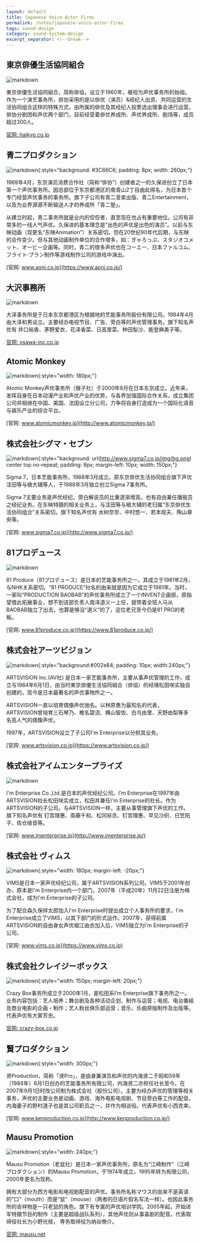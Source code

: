 ```yaml
---
layout: default
title: Japanese Voice Actor Firms
permalink: /notes/japanese-voice-actor-firms
tags: sound-design 
category: sound-system-design
excerpt_separator: <!--break-->
---
```


<!--break-->  

## 東京俳優生活協同組合

![markdown](https://haikyo.co.jp/common/img/logo_header01.gif "俳協")

東京俳優生活協同組合，简称俳協，设立于1960年，被视为声优事务所的始祖。作为一个演艺事务所，俳协采用的是以俳优（演员）&经纪人出资、共同运营的生活协同组合这样的特殊方式，由所属的俳优及其经纪人投票选出理事会进行运营。俳协分剧团和声优两个部门，目前经营着俳优养成所、声优养成所、剧场等，成员超过300人。

[官网: haikyo.co.jp](https://haikyo.co.jp/)
   
## 青二プロダクション

![markdown](https://www.aoni.co.jp/img/common/logo.png "青二"){:style="background: #3C66C6; padding: 8px; width: 260px;"}

1969年4月，东京演员消费合作社（简称“俳协”）创建者之一的久保进创立了日本第一个声优事务所。因总部位于东京都港区的南青山2丁目由此得名，为日本首个专门经营声优事务的事务所。旗下子公司有青二音楽出版、青二Entertainment，以及为业界源源不断输送人才的养成所「青二塾」。

从建立时起，青二事务所就是业内的佼佼者，直至现在也占有重要地位。公司有非常多的一线人气声优。久保进的基本理念是“出色的声优是出色的演员”。以前与东映动画（现更名“东映Animation”）关系密切。但在20世纪90年代后期，与东映的合作变少。但与其他动画制作单位的合作增多，如：ぎゃろっぷ、スタジオコメット、オービー企画等。同时，青二的很多声优也在コーエー、日本ファルコム、フライト·プラン制作等游戏制作公司的游戏中演出。

[官网: www.aoni.co.jp](https://www.aoni.co.jp/)
   
   
## 大沢事務所

![markdown](https://osawa-inc.co.jp/wordpress/wp-content/themes/osawa/images/common/osawa31878.png "大沢")

大泽事务所是于日本东京都港区为根据地的艺能事务所股份有限公司。1984年4月由大泽和男设立。主要经办电视节目、广告、旁白等的声优管理事务。旗下知名声优有 井口裕香、茅野爱衣、花泽香菜、日高里菜、种田梨沙、能登麻美子等。

[官网: osawa-inc.co.jp](https://osawa-inc.co.jp/)
   
   
## Atomic Monkey

![markdown](http://atomicmonkey.cn/home/images/bg2.jpg "猴子社"){:style="width: 180px;"}

Atomic Monkey声优事务所（猴子社）于2000年8月在日本东京成立。近年来，发挥自身在日本动漫产业和声优产业的优势，与各界加强国际合作关系，成立集团公司并相继在中国、美国、法国设立分公司，力争将自身打造成为一个国际化语音与娱乐产业的综合平台。

[官网: www.atomicmonkey.jp](http://www.atomicmonkey.jp/)
   
   
## 株式会社シグマ・セブン

![markdown](http://www.sigma7.co.jp/img/logo.png){:style="background: url(http://www.sigma7.co.jp/img/bg.png) center top no-repeat; padding: 8px; margin-left: 10px; width: 150px;"}

Sigma 7，日本艺能事务所，1988年3月成立。原东京俳优生活协同组合旗下声优洼田等与槇大辅等人，于1988年3月独立创立Sigma 7事务所。

Sigma 7主要业务是声优经纪，旁白解说员的比重逐渐增高，也有自由兼任播报员之经纪业务。在东映特摄的相关业务上，与洼田等与槇大辅的老归属“东京俳优生活协同组合”关系密切。旗下知名声优有 水树奈奈、中村悠一、若本规夫、陶山章央等。

[官网: www.sigma7.co.jp](http://www.sigma7.co.jp/)
   
   
## 81プロデュース

![markdown](https://www.81produce.co.jp/dcms_media/image/common/logo.png)

81 Produce（81プロデュース）是日本的艺能事务所之一。其成立于1981年2月，与NHK关系密切。“81 PRODUCE”社名的由来就是因为它成立于1981年。当时，一家叫“PRODUCTION BAOBAB”的声优事务所成立了一个INVENT企画部，原指望借此拓展事业，想不到该部负责人南泽道义一上任，就带着全班人马从BAOBAB独立了出去，也算是够没“道义”的了，这位老兄至今仍是81 PRO的老板。

[官网: www.81produce.co.jp](https://www.81produce.co.jp/)


## 株式会社アーツビジョン

![markdown](https://www.artsvision.co.jp/wp-content/themes/artsvision999/images/logo.png){:style="background:#002e84; padding: 10px; width:240px;"}

ARTSVISION Inc.(AV社) 是日本一家艺能事务所，主要从事声优管理的工作，成立与1984年6月1日，由当时東京俳優生活協同組合（俳協）的经理松田咲实独自创建的，现今是日本最著名的声优事物所之一。

ARTSVISION一直以培育偶像声优驰名。以林原惠为最知名的代表，ARTSVISION曾培育三石琴乃、椎名碧流、横山智佐、白鸟由里、天野由梨等多名高人气的偶像声优。

1997年，ARTSVISION设立了子公司I'm Enterprise以分担其业务。

[官网: www.artsvision.co.jp](https://www.artsvision.co.jp/)   
   

## 株式会社アイムエンタープライズ

![markdown](http://www.imenterprise.jp/img/logo_color_1.png)

I'm Enterprise Co.,Ltd.是日本的声优经纪公司。I'm Enterprise在1997年由ARTSVISION社长松田咲实成立，松田并兼任I'm Enterprise的社长。作为ARTSVISION的子公司。与ARTSVISION一样，主要从事管理旗下声优的工作。旗下知名声优有 钉宫理惠、斋藤千和、松冈祯丞、钉宫理惠、早见沙织、日笠阳子、佐仓绫音等。

[官网: www.imenterprise.jp](http://www.imenterprise.jp/)


## 株式会社 ヴィムス

![markdown](https://www.vims.co.jp/img/main.png){:style="width: 180px; margin-left: -20px;"}

VIMS是日本一家声优经纪公司，属于ARTSVISION系列公司。VIMS于2001年创办，原本是I'm Enterprise内一个部门，2007年（平成20年）11月22日注册为株式会社，成为I'm Enterprise的子公司。

为了配合森久保祥太郎加入I'm Enterprise时提出成立个人事务所的要求，I'm Enterprise成立了VIMS，以其下部门的形式运作。2007年，获得前属ARTSVISION的自由身女声优堀江由衣加入后，VIMS独立为I'm Enterprise的子公司。

[官网: www.vims.co.jp](https://www.vims.co.jp)


## 株式会社クレイジーボックス

![markdown](https://crazy-box.co.jp/wp/wp-content/themes/crazybox/images/logo_L.png){:style="width: 150px; margin-left: 20px;"}

Crazy Box事务所成立于2000年1月，是松田系I’m Enterprise旗下事务所之一。业务内容包括：艺人培养；舞台剧及各种活动企划、制作与运营；电视、电台番組及商业电影的企画・制作；艺人粉丝俱乐部运营；音乐、乐曲原版制作及出版等。代表声优有大冢芳忠。

[官网: crazy-box.co.jp](https://crazy-box.co.jp/)


## 賢プロダクション

![markdown](http://www.kenproduction.co.jp/img/common/header_logo_01.png){:style="width: 300px;"}

贤Production，简称「贤Pro」，是由身兼演员和声优的内海贤二于昭和59年（1984年）6月1日创办的艺能事务所有限公司，内海贤二亦担任社长至今。在2007年9月1日时改公司制为株式会社（股份公司）。主要为经办声优的管理等相关事务，声优的主要业务是动画、游戏、海外电影电视剧、节目旁白等工作的配音。内海妻子的野村道子也是其公司职员之一，并作为相谈役。代表声优有小西克幸。

[官网: www.kenproduction.co.jp](http://www.kenproduction.co.jp/)


## Mausu Promotion

![markdown](https://mausu.net/res/images/common/logo-agency.svg){:style="width: 240px;"}

Mausu Promotion（老鼠社）是日本一家声优事务所。原名为“江崎制作”（江崎プロダクション）的Mausu Promotion，于1974年成立，1995年转为有限公司，2000年更名为现称。

拥有大部分为西方电影和电视剧配音的声优。事务所名称マウス的由来不是英语的“口”（mouth）而是“鼠”（mouse）（两者的日语片假名写法一样）。也因此事务所的吉祥物是一只老鼠的角色。旗下有专属的声优培训学院。2005年起，开始进军特摄节目的制作（主要是超级战队系列），其他声优则从事喜剧的配音。代表取缔役社长为小野光枝， 専务取缔役为纳谷僚介。

[官网: mausu.net](https://mausu.net/)
